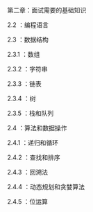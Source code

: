 第二章：面试需要的基础知识

2.2 ：编程语言

2.3 ：数据结构

2.3.1 ：数组

2.3.2 ：字符串

2.3.3 ：链表

2.3.4 ：树

2.3.5 ：栈和队列

2.4 ：算法和数据操作

2.4.1 ：递归和循环

2.4.2 ：查找和排序

2.4.3 ：回溯法

2.4.4 ：动态规划和贪婪算法

2.4.5 ：位运算